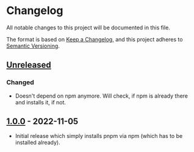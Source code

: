 # Changelog

All notable changes to this project will be documented in this file.

The format is based on [Keep a Changelog],
and this project adheres to [Semantic Versioning].

## [Unreleased]

### Changed

- Doesn't depend on npm anymore. Will check, if npm is already there and installs it, if not.

## [1.0.0] - 2022-11-05

- Initial release which simply installs pnpm via npm (which has to be installed already).

<!-- Links -->
[keep a changelog]: https://keepachangelog.com/en/1.0.0/
[semantic versioning]: https://semver.org/spec/v2.0.0.html

<!-- Versions -->
[unreleased]: https://github.com/NicoVIII/devcontainer-features/compare/v1.0.0...HEAD
[1.0.0]: https://github.com/NicoVIII/devcontainer-features/releases/tag/v1.0.0

